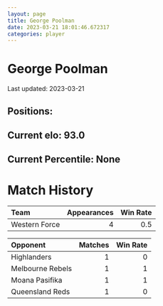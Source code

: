 ```yaml
---  
layout: page  
title: George Poolman  
date: 2023-03-21 18:01:46.672317  
categories: player  
---
```

# George Poolman


Last updated: 2023-03-21
## Positions: 

## Current elo: 93.0

## Current Percentile: None

# Match History


| Team          |   Appearances |   Win Rate |
|:--------------|--------------:|-----------:|
| Western Force |             4 |        0.5 |

| Opponent         |   Matches |   Win Rate |
|:-----------------|----------:|-----------:|
| Highlanders      |         1 |          0 |
| Melbourne Rebels |         1 |          1 |
| Moana Pasifika   |         1 |          1 |
| Queensland Reds  |         1 |          0 |